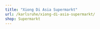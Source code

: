 ```yaml
---
title: "Xiong Di Asia Supermarkt"
url: /karlsruhe/xiong-di-asia-supermarkt/
shop: Supermarkt
---
```

